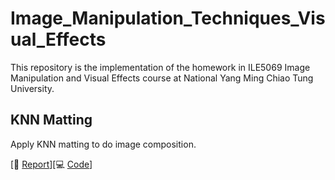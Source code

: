 # Image_Manipulation_Techniques_Visual_Effects
This repository is the implementation of the homework in ILE5069 Image Manipulation and Visual Effects course at National Yang Ming Chiao Tung University.

## KNN Matting
Apply KNN matting to do image composition.

[:page_facing_up: [Report](./hw1/REPORT.pdf)][:computer: [Code](./hw1)]
